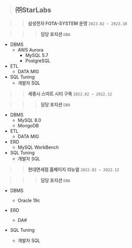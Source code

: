 > ## ㈜StarLabs

>   > **삼성전자 FOTA-SYSTEM 운영**                     `2023.02 ~ 2023.10`

>   >   > **담당 포지션** `DBA`

* DBMS
  - AWS Aurora
    + MySQL 5.7
    + PostgreSQL
* ETL
  - DATA MIG
* SQL Tuning
  - 개발자 SQL

>   > **세종시 스마트 시티 구축**                       `2022.02 ~ 2022.12`

>   >   > **담당 포지션** `DBA`

* DBMS
  - MySQL 8.0
  - MongoDB
* ETL
  - DATA MIG
* ERD
  - MySQL WorkBench
* SQL Tuning
  - 개발자 SQL

>   > **현대면세점 홈페이지 리뉴얼**                    `2022.02 ~ 2022.12`

>   >   > **담당 포지션** `DBA`

* DBMS
  - Oracle 19c
* ERD
  - DA#
* SQL Tuning
  - 개발자 SQL

  <br>

